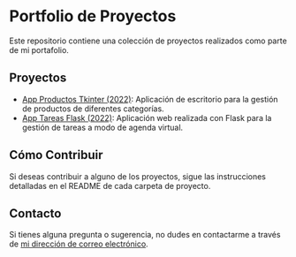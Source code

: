 # Portfolio de Proyectos

Este repositorio contiene una colección de proyectos realizados como parte de mi portafolio.

## Proyectos

- [App Productos Tkinter (2022)](./App_Productos_TKinter_2022/): Aplicación de escritorio para la gestión de productos de diferentes categorías.
- [App Tareas Flask (2022)](./App_Tareas_Flask_2022/): Aplicación web realizada con Flask para la gestión de tareas a modo de agenda virtual.

## Cómo Contribuir

Si deseas contribuir a alguno de los proyectos, sigue las instrucciones detalladas en el README de cada carpeta de proyecto.

## Contacto

Si tienes alguna pregunta o sugerencia, no dudes en contactarme a través de [mi dirección de correo electrónico](fjparra1980@gmail.com).
